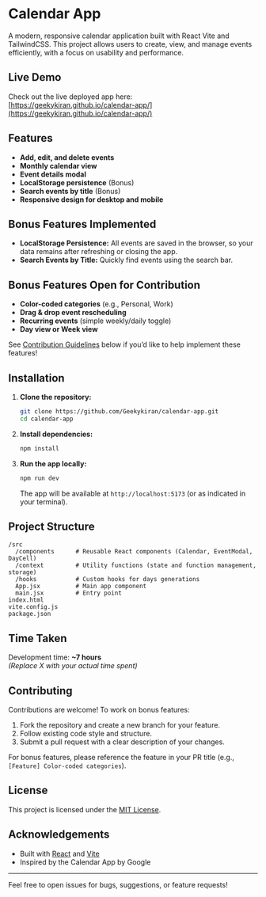 # Calendar App

A modern, responsive calendar application built with React Vite and TailwindCSS. This project allows users to create, view, and manage events efficiently, with a focus on usability and performance.

## Live Demo

Check out the live deployed app here: [https://geekykiran.github.io/calendar-app/](https://geekykiran.github.io/calendar-app/)

## Features

- **Add, edit, and delete events**
- **Monthly calendar view**
- **Event details modal**
- **LocalStorage persistence** (Bonus)
- **Search events by title** (Bonus)
- **Responsive design for desktop and mobile**

## Bonus Features Implemented

- **LocalStorage Persistence:** All events are saved in the browser, so your data remains after refreshing or closing the app.
- **Search Events by Title:** Quickly find events using the search bar.

## Bonus Features Open for Contribution

- **Color-coded categories** (e.g., Personal, Work)
- **Drag & drop event rescheduling**
- **Recurring events** (simple weekly/daily toggle)
- **Day view or Week view**

See [Contribution Guidelines](#contributing) below if you’d like to help implement these features!

## Installation

1. **Clone the repository:**
    ```bash
    git clone https://github.com/Geekykiran/calendar-app.git
    cd calendar-app
    ```

2. **Install dependencies:**
    ```bash
    npm install
    ```

3. **Run the app locally:**
    ```bash
    npm run dev
    ```
    The app will be available at `http://localhost:5173` (or as indicated in your terminal).

## Project Structure

```
/src
  /components      # Reusable React components (Calendar, EventModal, DayCell)
  /context         # Utility functions (state and function management, storage)
  /hooks           # Custom hooks for days generations
  App.jsx          # Main app component
  main.jsx         # Entry point
index.html
vite.config.js
package.json
```

## Time Taken

Development time: **~7 hours**  
*(Replace X with your actual time spent)*

## Contributing

Contributions are welcome! To work on bonus features:

1. Fork the repository and create a new branch for your feature.
2. Follow existing code style and structure.
3. Submit a pull request with a clear description of your changes.

For bonus features, please reference the feature in your PR title (e.g., `[Feature] Color-coded categories`).

## License

This project is licensed under the [MIT License](LICENSE).

## Acknowledgements

- Built with [React](https://react.dev/) and [Vite](https://vitejs.dev/)
- Inspired by the Calendar App by Google

---

Feel free to open issues for bugs, suggestions, or feature requests!
